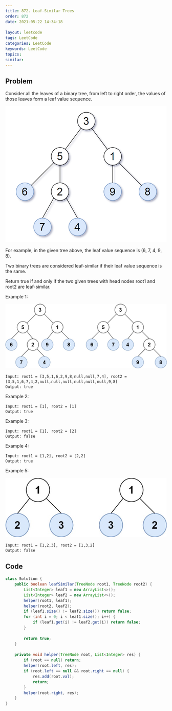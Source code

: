 ```yaml
---
title: 872. Leaf-Similar Trees
order: 872
date: 2021-05-22 14:34:18

layout: leetcode
tags: LeetCode
categories: LeetCode
keywords: LeetCode
topics:
similar:
---
```


## Problem


Consider all the leaves of a binary tree, from left to right order, the values of those leaves form a leaf value sequence.

![image tooltip here](./assets/872-1.png)

For example, in the given tree above, the leaf value sequence is (6, 7, 4, 9, 8).

Two binary trees are considered leaf-similar if their leaf value sequence is the same.

Return true if and only if the two given trees with head nodes root1 and root2 are leaf-similar.



Example 1:

![image tooltip here](./assets/872-2.jpeg)

```
Input: root1 = [3,5,1,6,2,9,8,null,null,7,4], root2 = [3,5,1,6,7,4,2,null,null,null,null,null,null,9,8]
Output: true
```
Example 2:
```
Input: root1 = [1], root2 = [1]
Output: true
```
Example 3:
```
Input: root1 = [1], root2 = [2]
Output: false
```
Example 4:
```
Input: root1 = [1,2], root2 = [2,2]
Output: true
```
Example 5:

![image tooltip here](./assets/872-3.jpeg)

```
Input: root1 = [1,2,3], root2 = [1,3,2]
Output: false
```
## Code

```java
class Solution {
    public boolean leafSimilar(TreeNode root1, TreeNode root2) {
        List<Integer> leaf1 = new ArrayList<>();
        List<Integer> leaf2 = new ArrayList<>();
        helper(root1, leaf1);
        helper(root2, leaf2);
        if (leaf1.size() != leaf2.size()) return false;
        for (int i = 0; i < leaf1.size(); i++) {
            if (leaf1.get(i) != leaf2.get(i)) return false;
        }

        return true;
    }

    private void helper(TreeNode root, List<Integer> res) {
        if (root == null) return;
        helper(root.left, res);
        if (root.left == null && root.right == null) {
            res.add(root.val);
            return;
        }
        helper(root.right, res);
    }
}
```
